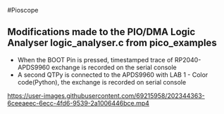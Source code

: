 #Pioscope
## Modifications made to the PIO/DMA Logic Analyser logic_analyser.c from pico_examples 
- When the BOOT Pin is pressed, timestamped trace of RP2040-APDS9960 exchange is recorded on the serial console
- A second QTPy is connected to the APDS9960 with LAB 1 - Color code(Python), the exchange is recorded on serial console

https://user-images.githubusercontent.com/69215958/202344363-6ceeaeec-6ecc-4fd6-9539-2a1006446bce.mp4
